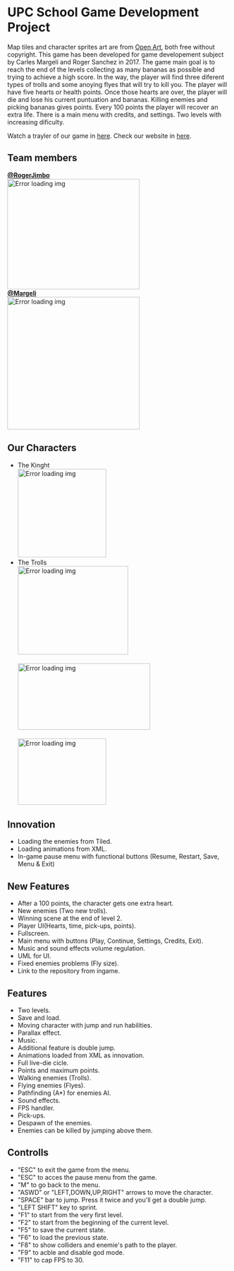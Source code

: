 # UPC School Game Development Project 

Map tiles and character sprites art are from  [Open Art](https://opengameart.org/), both free without copyright. 
This game has been developed for game developement subject by Carles Margelí and Roger Sanchez in 2017. 
The game main goal is to reach the end of the levels collecting as many bananas as possible and trying to achieve a high score. 
In the way, the player will find three diferent types of trolls and some anoying flyes that will try to kill you. 
The player will have five hearts or health points. Once those hearts are over, the player will die and lose his current puntuation and bananas.
Killing enemies and picking bananas gives points. Every 100 points the player will recover an extra life. 
There is a main menu with credits, and settings. Two levels with increasing dificulty. 

Watch a trayler of our game in [here](https://www.youtube.com/watch?v=xaFCDj6aXv8&feature=youtu.be).
Check our website in [here](https://margeli.github.io/Assignment3/).

## Team members
**[@RogerJimbo](https://github.com/RogerJimbo)**
<br><img src="https://github.com/Margeli/Assignment3/blob/master/assets/DSC_7968.JPG?raw=true" width = "300" height = "250" alt="Error loading img"><br>
**[@Margeli](https://github.com/Margeli)**
<br><img src="https://github.com/Margeli/Assignment3/blob/master/assets/foto_carnet.jpg?raw=true" width = "300" height = "300" alt="Error loading img"><br>

## Our Characters
- The Kinght
<br><img src="https://github.com/Margeli/Assignment3/blob/master/assets/Attack%20(8).png?raw=true" width = "200" height = "200" alt="Error loading img"><br>
- The Trolls
<br><img src="https://github.com/Margeli/Assignment3/blob/master/assets/ATTAK_000.png?raw=true" width = "250" height = "200" alt="Error loading img"><br>
<br><img src="https://github.com/Margeli/Assignment3/blob/master/assets/DIE_006.png?raw=true" width = "300" height = "150" alt="Error loading img"><br>
<br><img src="https://github.com/Margeli/Assignment3/blob/master/assets/WALK_000.png?raw=true" width = "200" height = "150" alt="Error loading img"><br>

## Innovation

- Loading the enemies from Tiled.
- Loading animations from XML.
- In-game pause menu with functional buttons (Resume, Restart, Save, Menu & Exit)

## New Features

- After a 100 points, the character gets one extra heart.
- New enemies (Two new trolls).
- Winning scene at the end of level 2.
- Player UI(Hearts, time, pick-ups, points).
- Fullscreen.
- Main menu with buttons (Play, Continue, Settings, Credits, Exit).
- Music and sound effects volume regulation.
- UML for UI.
- Fixed enemies problems (Fly size).
- Link to the repository from ingame.

## Features

- Two levels.
- Save and load.
- Moving character with jump and run habilities.
- Parallax effect.
- Music.
- Additional feature is double jump.
- Animations loaded from XML as innovation.
- Full live-die cicle.
- Points and maximum points.
- Walking enemies (Trolls).
- Flying enemies (Flyes).
- Pathfinding (A*) for enemies AI.
- Sound effects.
- FPS handler.
- Pick-ups.
- Despawn of the enemies.
- Enemies can be killed by jumping above them.

## Controlls

- "ESC" to exit the game from the menu.
- "ESC" to acces the pause menu from the game.
- "M" to go back to the menu.
- "ASWD" or "LEFT,DOWN,UP,RIGHT" arrows to move the character.
- "SPACE" bar to jump. Press it twice and you'll get a double jump.
- "LEFT SHIFT" key to sprint.
- "F1" to start from the very first level.
- "F2" to start from the beginning of the current level.
- "F5" to save the current state.
- "F6" to load the previous state.
- "F8" to show colliders and enemie's path to the player.
- "F9" to acble and disable god mode.
- "F11" to cap FPS to 30.
